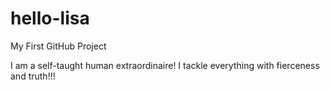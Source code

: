 # hello-lisa
My First GitHub Project

I am a self-taught human extraordinaire!  I tackle everything with fierceness and truth!!!
